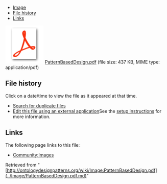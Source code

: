 * [Image](../Image/PatternBasedDesign.pdf.md#file)
* [File history](../Image/PatternBasedDesign.pdf.md#filehistory)
* [Links](../Image/PatternBasedDesign.pdf.md#filelinks)

[![](../skins/common/images/icons/fileicon-pdf.png)](../Image/PatternBasedDesign.pdf.md "PatternBasedDesign.pdf")
[PatternBasedDesign.pdf](../images/8/8a/PatternBasedDesign.pdf "PatternBasedDesign.pdf")‎  (file size: 437 KB, MIME type: application/pdf)





## File history

Click on a date/time to view the file as it appeared at that time.



  
* [Search for duplicate files](http://ontologydesignpatterns.org/wiki/Special:FileDuplicateSearch/PatternBasedDesign.pdf "Special:FileDuplicateSearch/PatternBasedDesign.pdf")
* [Edit this file using an external application](http://ontologydesignpatterns.org/wiki/index.php?title=Image:PatternBasedDesign.pdf&action=edit&externaledit=true&mode=file "Image:PatternBasedDesign.pdf")See the [setup instructions](http://www.mediawiki.org/wiki/Manual:External_editors "http://www.mediawiki.org/wiki/Manual:External_editors") for more information.

## Links



The following page links to this file:


* [Community:Images](../Community/Images.md "Community:Images")


Retrieved from "[http://ontologydesignpatterns.org/wiki/Image:PatternBasedDesign.pdf](../Image/PatternBasedDesign.pdf.md)"